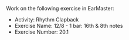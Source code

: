 Work on the following exercise in EarMaster:
- Activity: Rhythm Clapback
- Exercise Name: 12/8 - 1 bar: 16th & 8th notes
- Exercise Number: 20.1
